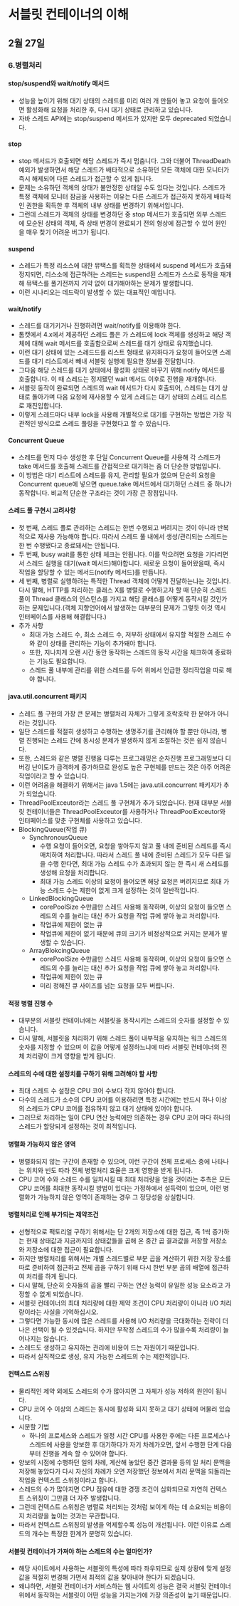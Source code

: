 # 서블릿 컨테이너의 이해

## 2월 27일

### 6.병렬처리

#### stop/suspend와 wait/notify 메서드
- 성능을 높이기 위해 대기 상태의 스레드를 미리 여러 개 만들어 놓고 요청이 들어오면 활성화해 요청을 처리한 후, 다시 대기 상태로 관리하고 있습니다.
- 자바 스레드 API에는 stop/suspend 메서드가 있지만 모두 deprecated 되었습니다.

#### stop
- stop 메서드가 호출되면 해당 스레드가 즉시 멈춥니다. 그와 더불어 ThreadDeath 예외가 발생하면서 해당 스레드가 배타적으로 소유하던 모든 객체에 대한 모니터가 즉시 해제되어 다른 스레드가 접근할 수 있게 됩니다.
- 문제는 소유하던 객체의 상태가 불안정한 상태일 수도 있다는 것입니다. 스레드가 특정 객체에 모니터 잠금을 사용하는 이유는 다른 스레드가 접근하지 못하게 배타적인 권한을 획득한 후 객체의 내부 상태를 변경하기 위해서입니다.
- 그런데 스레드가 객체의 상태를 변경하던 중 stop 메서드가 호출되면 외부 스레드에 모순된 상태의 객체, 즉 상태 변경이 완료되기 전의 형상에 접근할 수 있어 원인을 매우 찾기 어려운 버그가 됩니다.

#### suspend
- 스레드가 특정 리소스에 대한 뮤택스를 획득한 상태에서 suspend 메서드가 호출돼 정지되면, 리스소에 접근하려는 스레드는 suspend된 스레드가 스스로 동작을 재개해 뮤택스를 풀기전까지 기약 없이 대기해야하는 문제가 발생합니다.
- 이런 시나리오는 데드락이 발생할 수 있는 대표적인 예입니다.

#### wait/notify
- 스레드를 대기키거나 진행하려면 wait/notify를 이용해야 한다.
- 톰캣에서 4.x에서 제공하던 스레드 풀은 가 스레드에 lock 객체를 생성하고 해당 객체에 대해 wait 메서드를 호출함으로써 스레드를 대기 상태로 유지했습니다.
- 이런 대기 상태에 있는 스레드드를 리스트 형태로 유지하다가 요청이 들어오면 스레드를 대기 리스트에서 빼내 서블릿 실행에 필요한 정보를 전달합니다.
- 그다음 해당 스레드를 대기 상태에서 활성화 상태로 바꾸기 위해 notify 메서드를 호출합니다. 이 때 스레드는 정지됐던 wait 메서드 이후로 진행을 재개합니다.
- 서블릿 동작이 완료되면 스레드의 wait 메서드가 다시 호출되어, 스레드는 대기 상태로 돌아가며 다음 요청에 재사용할 수 있게 스레드는 대기 상태의 스레드 리스트로 재진입합니다.
- 이렇게 스레드마다 내부 lock을 사용해 개별적으로 대기를 구현하는 방법은 가장 직관적인 방식으로 스레드 풀링을 구현했다고 할 수 있습니다.

#### Concurrent Queue
- 스레드를 먼저 다수 생성한 후 단일 Concurrent Queue를 사용해 각 스레드가 take 메서드를 호출해 스레드를 간접적으로 대기하는 좀 더 단순한 방법입니다.
- 이 방법은 대기 리스트에 스레드를 유지, 관리할 필요가 없으며 단순히 요청을 Concurrent queue에 넣으면 queue.take 메서드에서 대기하던 스레드 중 하나가 동작합니다. 비교적 단순한 구조라는 것이 가장 큰 장점입니다.

#### 스레드 풀 구현시 고려사항
- 첫 번째, 스레드 풀로 관리하는 스레드는 한번 수행되고 버려지는 것이 아니라 반복적으로 재사용 가능해야 합니다. 따라서 스레드 풀 내에서 생성/관리되는 스레드는 한 번 수행됐다고 종료돼서는 안됩니다.
- 두 번째, busy wait를 통한 상태 체크는 안됩니다. 이를 막으려면 요청을 기다리면서 스레드 실행을 대기(wait 메서드)해야합니다. 새로운 요청이 들어왔을때, 즉시 작업을 할당할 수 있는 메서드(notify 메서드)를 만듭니다.
- 세 번째, 병렬로 실행하려는 특적한 Thread 객체에 어떻게 전달하는냐는 것입니다. 다시 말해, HTTP를 처리하는 클래스 X를 병렬로 수행하고자 할 때 단순히 스레드 풀이 Thread 클래스의 인스턴스를 가지고 해당 클래스를 어떻게 동작시킬 것인가 하는 문제입니다.(객체 지향언어에서 발생하는 대부분의 문제가 그렇듯 이것 역시 인터페이스를 사용해 해결합니다.)
- 추가 사항
    - 최대 가능 스레드 수, 최소 스레드 수, 저부하 상태에서 유지할 적절한 스레드 수와 같이 상태를 관리하는 기능이 추가돼야 합니다.
    - 또한, 지나치게 오랜 시간 동안 동작하는 스레드의 동작 시간을 체크하여 종료하는 기능도 필요합니다.
    - 스레드 풀 내부에 관리를 위한 스레드를 두어 위에서 언급한 정리작업을 따로 해야 합니다.

#### java.util.concurrent 패키지
- 스레드 풀 구현의 가장 큰 문제는 병렬처리 자체가 그렇게 호락호락 한 분야가 아니라는 것입니다.
- 일단 스레드를 적절히 생성하고 수행하는 생명주기를 관리해야 할 뿐만 아니라, 병렬 진행되는 스레드 간에 동시성 문제가 발생하지 않게 조절하는 것은 쉽지 않습니다.
- 또한, 스레드와 같은 병렬 진행을 다루는 프로그래밍은 순차진행 프로그래밍보다 디버깅 난이도가 급격하게 증가하므로 완성도 높은 구현체를 만드는 것은 아주 어려운 작업이라고 할 수 있습니다.
- 이런 어려움을 해결하기 위해서는 java 1.5에는 java.util.concurrent 패키지가 추가 되었습니다.
- ThreadPoolExceutor라는 스레드 풀 구현체가 추가 되었습니다. 현재 대부분 서블릿 컨테이너들은 ThreadPoolExceutor를 사용하거나 ThreadPoolExceutor와 인터페이스를 맞춘 구현체를 사용하고 있습니다.
- BlockingQueue(작업 큐)
    - SynchronousQueue
        - 수행 요청이 들어오면, 요청을 쌓아두지 않고 풀 내에 준비된 스레드를 즉시 매치하여 처리합니다. 따라서 스레드 풀 내에 준비된 스레드가 모두 다른 일을 수행 한다면, 최대 가능 스레드 수가 초과되지 않는 한 즉시 새 스레드를 생성해 요청을 처리합니다.
        - 최대 가능 스레드 이상의 요청이 들어오면 해당 요청은 버려지므로 최대 가능 스레드 수는 제한이 없게 크게 설정하는 것이 일반적입니다.
    - LinkedBlockingQueue
        - corePoolSize 수만큼만 스레드 사용해 동작하며, 이상의 요청이 들오면 스레드의 수를 늘리는 대신 추가 요청을 작업 큐에 쌓아 놓고 처리합니다. 
        - 작업큐에 제한이 없는 큐
        - 작업큐에 제한이 없기 때문에 큐의 크기가 비정상적으로 커지는 문제가 발생할 수 있습니다.
    - ArrayBlokcingQueue
        - corePoolSize 수만큼만 스레드 사용해 동작하며, 이상의 요청이 들오면 스레드의 수를 늘리는 대신 추가 요청을 작업 큐에 쌓아 놓고 처리합니다. 
        - 작업큐에 제한이 있는 큐
        - 미리 정해진 큐 사이즈를 넘는 요청을 모두 버립니다.

#### 적정 병렬 진행 수
- 대부분의 서블릿 컨테이너에는 서블릿을 동작시키는 스레드의 숫자를 설정할 수 있습니다.
- 다시 말해, 서블릿을 처리하기 위해 스레드 풀이 내부적을 유지하는 워크 스레드의 숫자를 지정할 수 있으며 이 값을 어떻게 설정하느냐에 따라 서블릿 컨테이너의 전체 처리량이 크게 영향을 받게 됩니다.

#### 스레드의 수에 대한 설정치를 구하기 위해 고려해야 할 사항
- 최대 스레드 수 설정은 CPU 코어 수보다 작지 않아야 합니다.
- 다수의 스레드가 소수의 CPU 코어를 이용하려면 특정 시간에는 반드시 하나 이상의 스레드가 CPU 코어를 점유하지 않고 대기 상태에 있어야 합니다. 
- 그러므로 처리하는 일이 CPU 연산 능력에만 의존하는 경우 CPU 코어 마다 하나의 스레드가 할당되게 설정하는 것이 최적입니다.

#### 병렬화 가능하지 않은 영역
- 병렬화되지 않는 구간이 존재할 수 있으며, 이런 구간이 전체 프로세스 중에 나타나는 위치와 빈도 따라 전체 병렬처리 효율은 크게 영향을 받게 됩니다.
- CPU 코어 수와 스레드 수를 일치시킬 때 최대 처리량을 얻을 것이라는 추측은 모든 CPU 코어를 최대한 동작시킬 방법이 있다는 가정하에서 설득력이 있으며, 이런 병렬화가 가능하지 않은 영역이 존재하는 경우 그 정당성을 상실합니다.

#### 병렬처리로 인해 부가되는 제약조건
- 선형적으로 팩토리얼 구하기 위해서는 단 2개의 저장소에 대한 접근, 즉 1씩 증가하는 현재 상태값과 지금까지의 상태값들을 곱해 온 중간 곱 결과값을 저장할 저장소와 저장소에 대한 접근이 필요합니다.
- 하지만 병렬처리를 위해서는 개별 스레드별로 부분 곱을 계산하기 위한 저장 장소를 따로 준비하여 접근하고 전체 곱을 구하기 위해 다시 한번 부분 곱의 배열에 접근하여 처리를 하게 됩니다.
- 다시 말해, 단순히 숫자들의 곱을 빨리 구하는 연산 능력이 유일한 성능 요소라고 가정할 수 없게 되었습니다.
- 서블릿 컨테이너의 최대 처리량에 대한 제약 조건이 CPU 처리량이 아니라 I/O 처리량이라는 사실을 기억하십시오.
- 그렇다면 가능한 동시에 많은 스레드를 사용해 I/O 처리량을 극대화하는 전략이 더 나은 선택이 될 수 있겟습니다. 하지만 무작정 스레드의 수가 많을수록 처리량이 늘어나지는 않습니다.
- 스레드도 생성하고 유지하는 관리에 비용이 드는 자원이기 때문입니다.
- 따라서 실직적으로 생성, 유지 가능한 스레드의 수는 제한적입니다.

#### 컨텍스트 스위칭
- 물리적인 제약 외에도 스레드의 수가 많아지면 그 자체가 성능 저하의 원인이 됩니다.
- CPU 코어 수 이상의 스레드는 동시에 활성화 되지 못하고 대기 상태에 머물러 있습니다.
- 시분할 기법
    - 하나의 프로세스와 스레드가 일정 시간 CPU를 사용한 후에는 다른 프로세스나 스레드에 사용을 양보한 후 대기하다가 자기 차례가오면, 앞서 수행한 단계 다음부터 진행을 계속 할 수 있어야 합니다.
- 양보의 시점에 수행하던 일의 차례, 계산해 놓았던 중간 결과물 등의 일 처리 문맥을 저장해 놓았다가 다시 자신의 차례가 오면 저장했던 정보에서 처리 문맥을 되돌리는 작업을 컨텍스트 스위칭이라고 합니다.
- 스레드의 수가 많아지면 CPU 점유에 대한 경쟁 조건이 심화되므로 자연히 컨텍스트 스위칭이 그만큼 더 자주 발생합니다.
- 그런데 컨텍스트 스위칭은 병렬로 처리되는 것처럼 보이게 하는 데 소요되는 비용이지 처리량을 높이는 것과는 무관합니다.
- 따라서 컨텍스트 스위칭의 발생을 억제할수록 성능이 개선됩니다. 이런 이유로 스레드의 개수는 특정한 한계가 분명히 있습니다.

#### 서블릿 컨테이너가 가져야 하는 스레드의 수는 얼마인가?
- 해당 사이트에서 사용하는 서블릿의 특성에 따라 좌우되므로 실제 상황에 맞게 설정 값을 적절히 변경해 가면서 최적의 값을 찾아내야 한다가 되겠습니다.
- 왜냐하면, 서블릿 컨테이너가 서비스하는 웹 사이트의 성능은 결국 서블릿 컨테이너 위에서 동작하는 서블릿이 어떤 성능을 가지는가에 가장 의존성이 높기 때문입니다.

